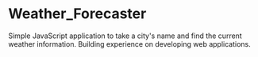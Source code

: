 # Weather_Forecaster
Simple JavaScript application to take a city's name and find the current weather information.
Building experience on developing web applications.
